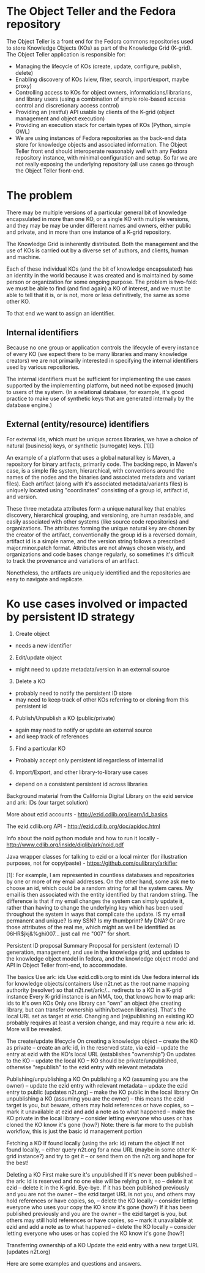 
# The Object Teller and the Fedora repository

The Object Teller is a front end for the Fedora commons repositories used to store Knowledge Objects (KOs) as part of the Knowledge Grid (K-grid). The Object Teller application is responsible for:

- Managing the lifecycle of KOs (create, update, configure, publish, delete)
- Enabling discovery of KOs (view, filter, search, import/export, maybe proxy)
- Controlling access to KOs for object owners, informaticians/librarians, and library users (using a combination of simple role-based access control and discretionary access control)
- Providing an (restful) API usable by clients of the K-grid (object management and object execution)
- Providing an execution stack for certain types of KOs (Python, simple OWL)
- We are using instances of Fedora repositories as the back-end data store for knowledge objects and associated information. The Object Teller front end should interoperate reasonably well with any Fedora repository instance, with minimal configuration and setup. So far we are not really exposing the underlying repository (all use cases go through the Object Teller front-end.

# The problem

There may be multiple versions of a particular general bit of knowledge encapsulated in more than one KO, or a single KO with multiple versions, and they may be may be under different names and owners, either public and private, and in more than one instance of a K-grid repository.

The Knowledge Grid is inherently distributed. Both the management and the use of KOs is carried out by a diverse set of authors, and clients, human and machine.

Each of these individual KOs (and the bit of knowledge encapsulated) has an identity in the world because it was created and is maintained by some person or organization for some ongoing purpose. The problem is two-fold: we must be able to find (and find again) a KO of interest, and we must be able to tell that it is, or is not, more or less definitively, the same as some other KO.

To that end we want to assign an identifier.

## Internal identifiers

Because no one group or application controls the lifecycle of every instance of every KO (we expect there to be many libraries and many knowledge creators) we are not primarily interested in specifying the internal identifiers used by various repositories.

The internal identifiers must be sufficient for implementing the use cases supported by the implementing platform, but need not be exposed (much) to users of the system. (In a relational database, for example, it's good practice to make use of synthetic keys that are generated internally by the database engine.)

## External (entity/resource) identifiers

For external ids, which must be unique across libraries, we have a choice of natural (business) keys, or synthetic (surrogate) keys. [1][]

An example of a platform that uses a global natural key is Maven, a repository for binary artifacts, primarily code. The backing repo, in Maven's case, is a simple file system, hierarchical, with conventions around the names of the nodes and the binaries (and associated metadata and variant files). Each artifact (along with it's associated metadata/variants files) is uniquely located using "coordinates" consisting of a group id, artifact id, and version.

These three metadata attributes form a unique natural key that enables discovery, hierarchical grouping, and versioning, are human readable, and easily associated with other systems (like source code repositories) and organizations. The attributes forming the unique natural key are chosen by the creator of the artifact, conventionally the group id is a reversed domain, artifact id is a simple name, and the version string follows a prescribed major.minor.patch format. Attributes are not always chosen wisely, and organizations and code bases change regularly, so sometimes it's difficult to track the provenance and variations of an artifact.

Nonetheless, the artifacts are uniquely identified and the repositories are easy to navigate and replicate.

# Ko use cases involved or impacted by persistent ID strategy

1. Create object
* needs a new identifier

2. Edit/update object 
* might need to update metadata/version in an external source

3. Delete a KO
* probably need to notify the persistent ID store
* may need to keep track of other KOs referring to or cloning from this persistent id

4. Publish/Unpublish a KO (public/private)
* again may need to notify or update an external source
* and keep track of references

5. Find a particular KO
* Probably accept only persistent id regardless of internal id

6. Import/Export, and other library-to-library use cases
* depend on a consistent persistent id across libraries

Background material from the California Digital Library on the ezid service and ark: IDs (our target solution)

More about ezid accounts - http://ezid.cdlib.org/learn/id_basics

The ezid.cdlib.org API - http://ezid.cdlib.org/doc/apidoc.html

Info about the noid python module and how to run it locally - http://www.cdlib.org/inside/diglib/ark/noid.pdf

Java wrapper classes for talking to ezid or a local minter (for illustration purposes, not for copy/paste) - https://github.com/pulibrary/arkifier

[1]: For example, I am represented in countless databases and repositories by one or more of my email addresses. On the other hand, some ask me to choose an id, which could be a random string for all the system cares. My email is then associated with the entity identified by that random string. The difference is that if my email changes the system can simply update it, rather than having to change the underlying key which has been used throughout the system in ways that complicate the update. IS my email permanent and unique? Is my SSN? Is my thumbprint? My DNA? Or are those attributes of the real me, which might as well be identified as 06HR$jkj&%ghi007... just call me "007" for short.




Persistent ID proposal
Summary
Proposal for persistent (external) ID generation, management, and use in the knowledge grid, and updates to the knowledge object model in fedora, and the knowledge object model and API in Object Teller front-end, to accommodate.



The basics
Use ark: ids
Use ezid.cdlib.org to mint ids
Use fedora internal ids for knowledge objects/containers
Use n2t.net as the root name mapping authority (resolver) so that n2t.net/ark:/... redirects to a KO in a K-grid instance
Every K-grid instance is an NMA, too, that knows how to map ark: ids to it's own KOs
Only one library can "own" an object (the creating library, but can transfer ownership within/between libraries). That's the local URL set as target at ezid.
Changing and (re)publishing an existing KO probably requires at least a version change, and may require a new ark: id. More will be revealed.


The create/update lifecycle
On creating a knowledge object
– create the KO as private
– create an ark: id, in the reserved state, via ezid
– update the entry at ezid with the KO's local URL (establishes "ownership")
On updates to the KO
– update the local KO
– KO should be private/unpublished, otherwise "republish" to the ezid entry with relevant metadata


Publishing/unpublishing a KO
On publishing a KO (assuming you are the owner)
– update the ezid entry with relevant metadata
– update the ezid entry to public (updates n2t.org)
– make the KO public in the local library
On unpublishing a KO (assuming you are the owner)
– this means the ezid target is you, but beware, others may hold references or have copies, so
– mark it unavailable at ezid and add a note as to what happened
– make the KO private in the local library
– consider letting everyone who uses or has cloned the KO know it's gone (how?)
Note: there is far more to the publish workflow, this is just the basic id management portion



Fetching a KO
If found locally (using the ark: id) return the object
If not found locally,
– either query n2t.org for a new URL (maybe in some other K-grid instance?) and try to get it
– or send them on the n2t.org and hope for the best!


Deleting a KO
First make sure it's unpublished
If it's never been published
– the ark: id is reserved and no one else will be relying on it, so
– delete it at ezid
– delete it in the K-grid. Bye-bye.
If it has been published previously and you are not the owner
– the ezid target URL is not you, and others may hold references or have copies, so,
– delete the KO locally
– consider letting everyone who uses your copy the KO know it's gone (how?)
If it has been published previously and you are the owner
– the ezid target is you, but others may still hold references or have copies, so
– mark it unavailable at ezid and add a note as to what happened
– delete the KO locally
– consider letting everyone who uses or has copied the KO know it's gone (how?)


Transferring ownership of a KO
Update the ezid entry with a new target URL (updates n2t.org)

Here are some examples and questions and answers.
